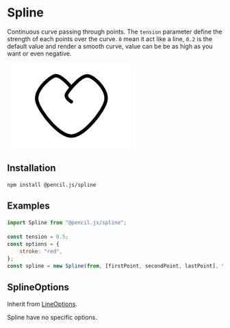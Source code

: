 # Spline

Continuous curve passing through points.
The `tension` parameter define the strength of each points over the curve.
`0` mean it act like a line, `0.2` is the default value and render a smooth curve, value can be be as high as you want or even negative.

![Spline example](../../media/examples/spline.png)


## Installation

    npm install @pencil.js/spline


## Examples

```js
import Spline from "@pencil.js/spline";

const tension = 0.5;
const options = {
    stroke: "red",
};
const spline = new Spline(from, [firstPoint, secondPoint, lastPoint], tension, options);
```


## SplineOptions
Inherit from [LineOptions](../line/readme.md#lineoptions).

Spline have no specific options.
